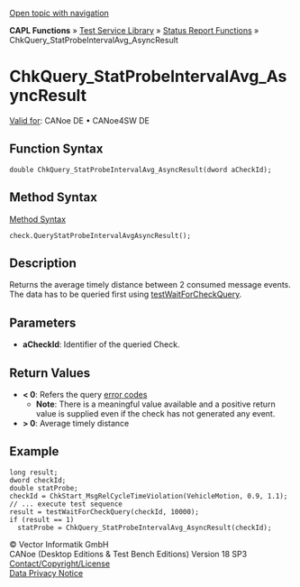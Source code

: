 [Open topic with navigation](../../../../../CANoeDEFamily.htm#Topics/CAPLFunctions/Test/Functions/CAPLfunctionChkQueryStatProbeIntervalAvgAsyncResult.md)

**CAPL Functions** » [Test Service Library](../CAPLfunctionsTSLOverview.md) » [Status Report Functions](../CAPLfunctionsTSLStatusReportFunctions.md) » ChkQuery_StatProbeIntervalAvg_AsyncResult

# ChkQuery_StatProbeIntervalAvg_AsyncResult

[Valid for](../../../Shared/FeatureAvailability.md): CANoe DE • CANoe4SW DE

## Function Syntax

```plaintext
double ChkQuery_StatProbeIntervalAvg_AsyncResult(dword aCheckId);
```

## Method Syntax

[Method Syntax](../../../Shared/CAPL/General/ClassesAndObjects.md)

```plaintext
check.QueryStatProbeIntervalAvgAsyncResult();
```

## Description

Returns the average timely distance between 2 consumed message events. The data has to be queried first using [testWaitForCheckQuery](CAPLfunctionTestWaitForCheckQuery.md).

## Parameters

- **aCheckId**: Identifier of the queried Check.

## Return Values

- **< 0**: Refers the query [error codes](../CAPLfunctionsTSLErrorCodes.md)
  - **Note**: There is a meaningful value available and a positive return value is supplied even if the check has not generated any event.
- **> 0**: Average timely distance

## Example

```plaintext
long result;
dword checkId;
double statProbe;
checkId = ChkStart_MsgRelCycleTimeViolation(VehicleMotion, 0.9, 1.1);
// ... execute test sequence
result = testWaitForCheckQuery(checkId, 10000);
if (result == 1)
  statProbe = ChkQuery_StatProbeIntervalAvg_AsyncResult(checkId);
```

© Vector Informatik GmbH  
CANoe (Desktop Editions & Test Bench Editions) Version 18 SP3  
[Contact/Copyright/License](../../../Shared/ContactCopyrightLicense.md)  
[Data Privacy Notice](https://www.vector.com/int/en/company/get-info/privacy-policy/)
